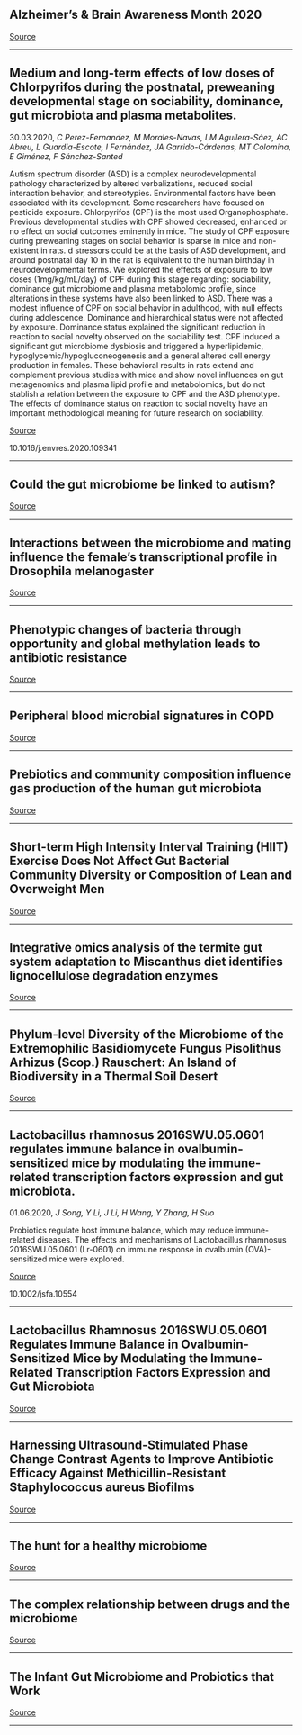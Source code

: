 ## Alzheimer’s &amp; Brain Awareness Month 2020

[Source](https://www.asbmb.org/asbmb-today/science/060120/alzheimer-s-brain-awareness-month-2020)

---

## Medium and long-term effects of low doses of Chlorpyrifos during the postnatal, preweaning developmental stage on sociability, dominance, gut microbiota and plasma metabolites.
 30.03.2020, _C Perez-Fernandez, M Morales-Navas, LM Aguilera-Sáez, AC Abreu, L Guardia-Escote, I Fernández, JA Garrido-Cárdenas, MT Colomina, E Giménez, F Sánchez-Santed_


Autism spectrum disorder (ASD) is a complex neurodevelopmental pathology characterized by altered verbalizations, reduced social interaction behavior, and stereotypies. Environmental factors have been associated with its development. Some researchers have focused on pesticide exposure. Chlorpyrifos (CPF) is the most used Organophosphate. Previous developmental studies with CPF showed decreased, enhanced or no effect on social outcomes eminently in mice. The study of CPF exposure during preweaning stages on social behavior is sparse in mice and non-existent in rats. d stressors could be at the basis of ASD development, and around postnatal day 10 in the rat is equivalent to the human birthday in neurodevelopmental terms. We explored the effects of exposure to low doses (1mg/kg/mL/day) of CPF during this stage regarding: sociability, dominance gut microbiome and plasma metabolomic profile, since alterations in these systems have also been linked to ASD. There was a modest influence of CPF on social behavior in adulthood, with null effects during adolescence. Dominance and hierarchical status were not affected by exposure. Dominance status explained the significant reduction in reaction to social novelty observed on the sociability test. CPF induced a significant gut microbiome dysbiosis and triggered a hyperlipidemic, hypoglycemic/hypogluconeogenesis and a general altered cell energy production in females. These behavioral results in rats extend and complement previous studies with mice and show novel influences on gut metagenomics and plasma lipid profile and metabolomics, but do not stablish a relation between the exposure to CPF and the ASD phenotype. The effects of dominance status on reaction to social novelty have an important methodological meaning for future research on sociability.

[Source](https://www.nature.com/articles/d41586-020-00198-y)

10.1016/j.envres.2020.109341

---

## Could the gut microbiome be linked to autism?

[Source](https://www.nature.com/articles/d41586-020-00198-y)

---

## Interactions between the microbiome and mating influence the female’s transcriptional profile in Drosophila melanogaster

[Source](https://www.biorxiv.org/content/10.1101/2020.05.30.125427v1)

---

## Phenotypic changes of bacteria through opportunity and global methylation leads to antibiotic resistance

[Source](https://www.biorxiv.org/content/10.1101/2020.05.27.114090v2?%3Fcollection=)

---

## Peripheral blood microbial signatures in COPD

[Source](https://www.biorxiv.org/content/10.1101/2020.05.31.126367v1)

---

## Prebiotics and community composition influence gas production of the human gut microbiota

[Source](https://www.biorxiv.org/content/10.1101/2020.01.30.928085v1.full)

---

## Short-term High Intensity Interval Training (HIIT) Exercise Does Not Affect Gut Bacterial Community Diversity or Composition of Lean and Overweight Men 

[Source](https://physoc.onlinelibrary.wiley.com/doi/abs/10.1113/EP088744)

---

## Integrative omics analysis of the termite gut system adaptation to Miscanthus diet identifies lignocellulose degradation enzymes

[Source](https://www.nature.com/articles/s42003-020-1004-3)

---

## Phylum-level Diversity of the Microbiome of the Extremophilic Basidiomycete Fungus Pisolithus Arhizus (Scop.) Rauschert: An Island of Biodiversity in a Thermal Soil Desert

[Source](https://onlinelibrary.wiley.com/doi/full/10.1002/mbo3.1062)

---

## Lactobacillus rhamnosus 2016SWU.05.0601 regulates immune balance in ovalbumin-sensitized mice by modulating the immune-related transcription factors expression and gut microbiota.
 01.06.2020, _J Song, Y Li, J Li, H Wang, Y Zhang, H Suo_


Probiotics regulate host immune balance, which may reduce immune-related diseases. The effects and mechanisms of Lactobacillus rhamnosus 2016SWU.05.0601 (Lr-0601) on immune response in ovalbumin (OVA)-sensitized mice were explored.

[Source](https://onlinelibrary.wiley.com/doi/abs/10.1002/jsfa.10554)

10.1002/jsfa.10554

---

## Lactobacillus Rhamnosus 2016SWU.05.0601 Regulates Immune Balance in Ovalbumin-Sensitized Mice by Modulating the Immune-Related Transcription Factors Expression and Gut Microbiota

[Source](https://onlinelibrary.wiley.com/doi/abs/10.1002/jsfa.10554)

---

## Harnessing Ultrasound-Stimulated Phase Change Contrast Agents to Improve Antibiotic Efficacy Against Methicillin-Resistant Staphylococcus aureus Biofilms

[Source](https://www.biorxiv.org/content/10.1101/2020.06.01.127340v1)

---

## The hunt for a healthy microbiome 

[Source](https://www.nature.com/articles/d41586-020-00193-3)

---

## The complex relationship between drugs and the microbiome

[Source](https://www.nature.com/articles/d41586-020-00196-0)

---

## The Infant Gut Microbiome and Probiotics that Work

[Source](https://www.the-scientist.com/features/the-infant-gut-microbiome-and-probiotics-that-work-67563)

---

